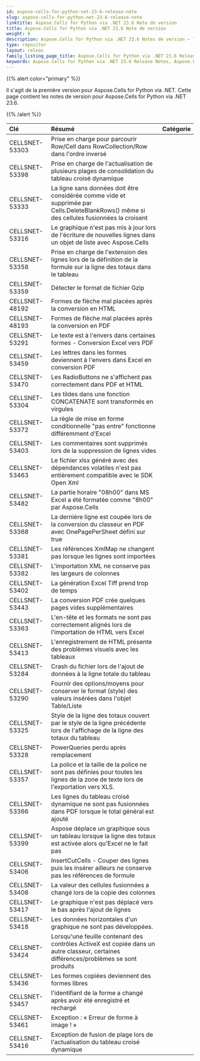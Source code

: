 ```yaml
---
id: aspose-cells-for-python-net-23-6-release-note
slug: aspose-cells-for-python-net-23-6-release-note
linktitle: Aspose.Cells for Python via .NET 23.6 Note de version
title: Aspose.Cells for Python via .NET 23.6 Note de version
weight: 8
description: Aspose.Cells for Python via .NET 23.6 Notes de version – les dernières améliorations, nouvelles fonctionnalités et correctifs
type: repositor
layout: releas
family_listing_page_title: Aspose.Cells for Python via .NET 23.6 Release Note
keywords: Aspose.Cells for Python via .NET 23.6 Release Notes, Aspose.Cells for Python via .NET 23.6 updates and fixe
---
```

{{% alert color="primary" %}} 

Il s'agit de la première version pour Aspose.Cells for Python via .NET.
Cette page contient les notes de version pour Aspose.Cells for Python via .NET 23.6.

{{% /alert %}} 

|**Clé**|**Résumé**|**Catégorie**|
| :- | :- | :- |
|CELLSNET-53303|Prise en charge pour parcourir Row/Cell dans RowCollection/Row dans l'ordre inversé|
|CELLSNET-53398|Prise en charge de l'actualisation de plusieurs plages de consolidation du tableau croisé dynamique|
|CELLSNET-53333|La ligne sans données doit être considérée comme vide et supprimée par Cells.DeleteBlankRows() même si des cellules fusionnées la croisent|
|CELLSNET-53316|Le graphique n'est pas mis à jour lors de l'écriture de nouvelles lignes dans un objet de liste avec Aspose.Cells|
|CELLSNET-53358|Prise en charge de l'extension des lignes lors de la définition de la formule sur la ligne des totaux dans le tableau|
|CELLSNET-53359|Détecter le format de fichier Gzip|
|CELLSNET-48192|Formes de flèche mal placées après la conversion en HTML|
|CELLSNET-48193|Formes de flèche mal placées après la conversion en PDF|
|CELLSNET-53291|Le texte est à l'envers dans certaines formes - Conversion Excel vers PDF|
|CELLSNET-53459|Les lettres dans les formes deviennent à l'envers dans Excel en conversion PDF|
|CELLSNET-53470| Les RadioButtons ne s'affichent pas correctement dans PDF et HTML|
|CELLSNET-53304| Les tildes dans une fonction CONCATENATE sont transformés en virgules|
|CELLSNET-53372|La règle de mise en forme conditionnelle "pas entre" fonctionne différemment d'Excel|
|CELLSNET-53403|Les commentaires sont supprimés lors de la suppression de lignes vides|
|CELLSNET-53463|Le fichier xlsx généré avec des dépendances volatiles n'est pas entièrement compatible avec le SDK Open Xml|
|CELLSNET-53482|La partie horaire "08h00" dans MS Excel a été formatée comme "8h00" par Aspose.Cells|
|CELLSNET-53368|La dernière ligne est coupée lors de la conversion du classeur en PDF avec OnePagePerSheet défini sur true|
|CELLSNET-53381| Les références XmlMap ne changent pas lorsque les lignes sont importées|
|CELLSNET-53382|L'importation XML ne conserve pas les largeurs de colonnes|
|CELLSNET-53402|La génération Excel Tiff prend trop de temps|
|CELLSNET-53443|La conversion PDF crée quelques pages vides supplémentaires|
|CELLSNET-53363|L'en-tête et les formats ne sont pas correctement alignés lors de l'importation de HTML vers Excel|
|CELLSNET-53413|L'enregistrement de HTML présente des problèmes visuels avec les tableaux|
|CELLSNET-53284|Crash du fichier lors de l'ajout de données à la ligne totale du tableau|
|CELLSNET-53290|Fournir des options/moyens pour conserver le format (style) des valeurs insérées dans l'objet Table/Liste|
|CELLSNET-53325|Style de la ligne des totaux couvert par le style de la ligne précédente lors de l'affichage de la ligne des totaux du tableau|
|CELLSNET-53328|PowerQueries perdu après remplacement|
|CELLSNET-53357|La police et la taille de la police ne sont pas définies pour toutes les lignes de la zone de texte lors de l'exportation vers XLS.|
|CELLSNET-53366|Les lignes du tableau croisé dynamique ne sont pas fusionnées dans PDF lorsque le total général est ajouté|
|CELLSNET-53399| Aspose déplace un graphique sous un tableau lorsque la ligne des totaux est activée alors qu'Excel ne le fait pas|
|CELLSNET-53406|InsertCutCells - Couper des lignes puis les insérer ailleurs ne conserve pas les références de formule|
|CELLSNET-53408|La valeur des cellules fusionnées a changé lors de la copie des colonnes|
|CELLSNET-53417|Le graphique n'est pas déplacé vers le bas après l'ajout de lignes|
|CELLSNET-53418|Les données horizontales d'un graphique ne sont pas développées.|
|CELLSNET-53424|Lorsqu'une feuille contenant des contrôles ActiveX est copiée dans un autre classeur, certaines différences/problèmes se sont produits|
|CELLSNET-53436|Les formes copiées deviennent des formes libres|
|CELLSNET-53457|l'identifiant de la forme a changé après avoir été enregistré et rechargé|
|CELLSNET-53461|Exception : « Erreur de forme à image ! »|
|CELLSNET-53416|Exception de fusion de plage lors de l'actualisation du tableau croisé dynamique|
